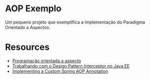 # AOP Exemplo

<p>
Um pequeno projeto que exemplifica a implementação do Paradigma Orientado a Aspectos.
</p>

# Resources

- [Programação orientada a aspecto](https://pt.wikipedia.org/wiki/Programa%C3%A7%C3%A3o_orientada_a_aspecto)
- [Trabalhando com o Design Pattern Interceptor no Java EE](https://www.devmedia.com.br/trabalhando-com-o-design-pattern-interceptor-no-java-ee/32842)
- [Implementing a Custom Spring AOP Annotation](https://www.baeldung.com/spring-aop-annotation)
